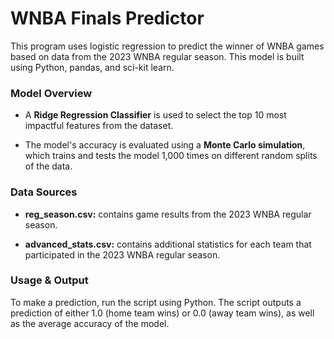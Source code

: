 # WNBA Finals Predictor

This program uses logistic regression to predict the winner of WNBA games based on data from the 2023 WNBA regular season. This model is built using Python, pandas, and sci-kit learn.

### Model Overview

- A **Ridge Regression Classifier** is used to select the top 10 most impactful features from the dataset.

- The model's accuracy is evaluated using a **Monte Carlo simulation**, which trains and tests the model 1,000 times on different random splits of the data.





### Data Sources

- **reg_season.csv:** contains game results from the 2023 WNBA regular season.

- **advanced_stats.csv:** contains additional statistics for each team that participated in the 2023 WNBA regular season.


### Usage & Output

To make a prediction, run the script using Python. The script outputs a prediction of either 1.0 (home team wins) or 0.0 (away team wins), as well as the average accuracy of the model.
